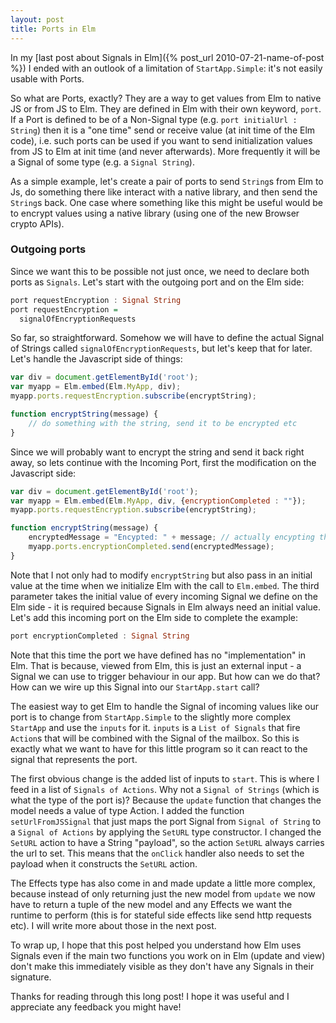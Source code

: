 ```yaml
---
layout: post
title: Ports in Elm
---
```

In my [last post about Signals in Elm]({% post_url 2010-07-21-name-of-post %}) I ended with an outlook of a limitation of `StartApp.Simple`: it's not easily usable with Ports. 

So what are Ports, exactly? They are a way to get values from Elm to native JS or from JS to Elm. They are defined in Elm with their own keyword, `port`. If a Port is defined to be of a Non-Signal type (e.g. `port initialUrl : String`) then it is a "one time" send or receive value (at init time of the Elm code), i.e. such ports can be used if you want to send initialization values from JS to Elm at init time (and never afterwards). More frequently it will be a Signal of some type (e.g. a `Signal String`). 

As a simple example, let's create a pair of ports to send `String`s from Elm to Js, do something there like interact with a native library, and then send the `String`s back. One case where something like this might be useful would be to encrypt values using a native library (using one of the new Browser crypto APIs). 

### Outgoing ports

Since we want this to be possible not just once, we need to declare both ports as `Signals`. Let's start with the outgoing port and on the Elm side:

```haskell
port requestEncryption : Signal String
port requestEncryption =
  signalOfEncryptionRequests
```

So far, so straightforward. Somehow we will have to define the actual Signal of Strings called `signalOfEncryptionRequests`, but let's keep that for later. Let's handle the Javascript side of things:

```javascript
var div = document.getElementById('root');
var myapp = Elm.embed(Elm.MyApp, div);
myapp.ports.requestEncryption.subscribe(encryptString);

function encryptString(message) {
    // do something with the string, send it to be encrypted etc
}
```

Since we will probably want to encrypt the string and send it back right away, so lets continue with the Incoming Port, first the modification on the Javascript side: 

```javascript
var div = document.getElementById('root');
var myapp = Elm.embed(Elm.MyApp, div, {encryptionCompleted : ""});
myapp.ports.requestEncryption.subscribe(encryptString);

function encryptString(message) {
    encryptedMessage = "Encypted: " + message; // actually encypting the message is ommited
    myapp.ports.encryptionCompleted.send(encryptedMessage);
}
```

Note that I not only had to modify `encryptString` but also pass in an initial value at the time when we initialize Elm with the call to `Elm.embed`. The third parameter takes the initial value of every incoming Signal we define on the Elm side - it is required because Signals in Elm always need an initial value. Let's add this incoming port on the Elm side to complete the example:

```haskell
port encryptionCompleted : Signal String


```

Note that this time the port we have defined has no "implementation" in Elm. That is because, viewed from Elm, this is just an external input - a Signal we can use to trigger behaviour in our app. But how can we do that? How can we wire up this Signal into our `StartApp.start` call?

The easiest way to get Elm to handle the Signal of incoming values like our port is to change from `StartApp.Simple` to the slightly more complex `StartApp` and use the `inputs` for it. `inputs` is a `List of Signals` that fire `Action`s that will be combined with the Signal of the mailbox. So this is exactly what we want to have for this little program so it can react to the signal that represents the port.


The first obvious change is the added list of inputs to `start`. This is where I feed in a list of `Signals of Actions`. Why not a `Signal of Strings` (which is what the type of the port is)? Because the `update` function that changes the model needs a value of type Action. I added the function `setUrlFromJSSignal` that just maps the port Signal from `Signal of String` to a `Signal of Actions` by applying the `SetURL` type constructor. I changed the `SetURL` action to have a String "payload", so the action `SetURL` always carries the url to set. This means that the `onClick` handler also needs to set the payload when it constructs the `SetURL` action.

The Effects type has also come in and made update a little more complex, because instead of only returning just the new model from `update` we now have to return a tuple of the new model and any Effects we want the runtime to perform (this is for stateful side effects like send http requests etc). I will write more about those in the next post.

To wrap up, I hope that this post helped you understand how Elm uses Signals even if the main two functions you work on in Elm (update and view) don't make this immediately visible as they don't have any Signals in their signature. 

Thanks for reading through this long post! I hope it was useful and I appreciate any feedback you might have!